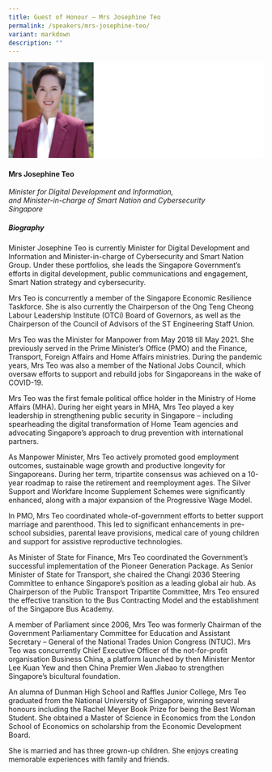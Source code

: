```yaml
---
title: Guest of Honour – Mrs Josephine Teo
permalink: /speakers/mrs-josephine-teo/
variant: markdown
description: ""
---
```

![](/images/2025%20speakers/MinDDI_Josephine_Teo.png)
#### **Mrs Josephine Teo**

*Minister for Digital Development and Information,<br>and Minister-in-charge of Smart Nation and Cybersecurity
<br>Singapore*

##### **Biography**
Minister Josephine Teo is currently Minister for Digital Development and Information and Minister-in-charge of Cybersecurity and Smart Nation Group. Under these portfolios, she leads the Singapore Government’s efforts in digital development, public communications and engagement, Smart Nation strategy and cybersecurity. 

Mrs Teo is concurrently a member of the Singapore Economic Resilience Taskforce. She is also currently the Chairperson of the Ong Teng Cheong Labour Leadership Institute (OTCi) Board of Governors, as well as the Chairperson of the Council of Advisors of the ST Engineering Staff Union.

Mrs Teo was the Minister for Manpower from May 2018 till May 2021. She previously served in the Prime Minister’s Office (PMO) and the Finance, Transport, Foreign Affairs and Home Affairs ministries. During the pandemic years, Mrs Teo was also a member of the National Jobs Council, which oversaw efforts to support and rebuild jobs for Singaporeans in the wake of COVID-19. 

Mrs Teo was the first female political office holder in the Ministry of Home Affairs (MHA). During her eight years in MHA, Mrs Teo played a key leadership in strengthening public security in Singapore – including spearheading the digital transformation of Home Team agencies and advocating Singapore’s approach to drug prevention with international partners.   

As Manpower Minister, Mrs Teo actively promoted good employment outcomes, sustainable wage growth and productive longevity for Singaporeans. During her term, tripartite consensus was achieved on a 10-year roadmap to raise the retirement and reemployment ages. The Silver Support and Workfare Income Supplement Schemes were significantly enhanced, along with a major expansion of the Progressive Wage Model. 

In PMO, Mrs Teo coordinated whole-of-government efforts to better support marriage and parenthood. This led to significant enhancements in pre-school subsidies, parental leave provisions, medical care of young children and support for assistive reproductive technologies.

As Minister of State for Finance, Mrs Teo coordinated the Government’s successful implementation of the Pioneer Generation Package. As Senior Minister of State for Transport, she chaired the Changi 2036 Steering Committee to enhance Singapore’s position as a leading global air hub. As Chairperson of the Public Transport Tripartite Committee, Mrs Teo ensured the effective transition to the Bus Contracting Model and the establishment of the Singapore Bus Academy. 

A member of Parliament since 2006, Mrs Teo was formerly Chairman of the Government Parliamentary Committee for Education and Assistant Secretary – General of the National Trades Union Congress (NTUC). Mrs Teo was concurrently Chief Executive Officer of the not-for-profit organisation Business China, a platform launched by then Minister Mentor Lee Kuan Yew and then China Premier Wen Jiabao 
to strengthen Singapore’s bicultural foundation.

An alumna of Dunman High School and Raffles Junior College, Mrs Teo graduated from the National University of Singapore, winning several honours including the Rachel Meyer Book Prize for being the Best Woman Student. She obtained a Master of Science in Economics from the London School of Economics on scholarship from the Economic Development Board. 

She is married and has three grown-up children. She enjoys creating memorable experiences with family and friends.